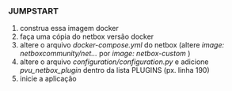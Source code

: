 ### JUMPSTART

1. construa essa imagem docker
1. faça uma cópia do netbox versão docker
1. altere o arquivo *docker-compose.yml* do netbox (altere *image: netboxcommunity/net...* por *image: netbox-custom* )
1. altere o arquivo *configuration/configuration.py* e adicione *pvu_netbox_plugin* dentro da lista PLUGINS (px. linha 190)
1. inicie a aplicação